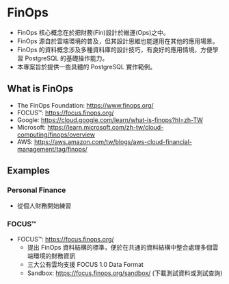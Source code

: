 # FinOps
- FinOps 核心概念在於把財務(Fin)設計於維運(Ops)之中。
- FinOps 源自於雲端環境的普及，但其設計思維也能運用在其他的應用場景。
- FinOps 的資料概念涉及多種資料庫的設計技巧，有良好的應用情境，方便學習 PostgreSQL 的基礎操作能力。
- 本專案旨於提供一些具體的 PostgreSQL 實作範例。

## What is FinOps
- The FinOps Foundation: https://www.finops.org/
- FOCUS™: https://focus.finops.org/ 
- Google: https://cloud.google.com/learn/what-is-finops?hl=zh-TW
- Microsoft: https://learn.microsoft.com/zh-tw/cloud-computing/finops/overview
- AWS: https://aws.amazon.com/tw/blogs/aws-cloud-financial-management/tag/finops/

## Examples
### Personal Finance
- 從個人財務開始練習
### FOCUS™
- FOCUS™: https://focus.finops.org/
  - 提出 FinOps 資料結構的標準，便於在共通的資料結構中整合處理多個雲端環境的財務資訊
  - 三大公有雲均支援 FOCUS 1.0 Data Format
  - Sandbox: https://focus.finops.org/sandbox/ (下載測試資料或測試查詢)
